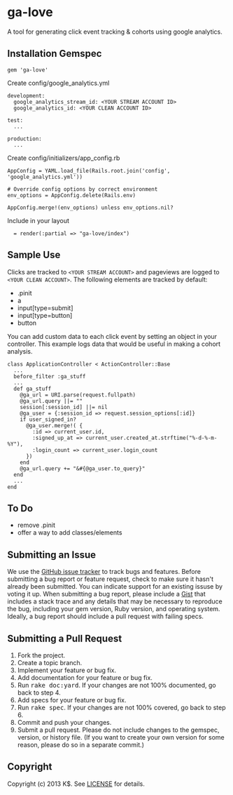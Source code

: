 ga-love
====================
A tool for generating click event tracking & cohorts using google analytics.


Installation Gemspec
------------
	gem 'ga-love'
	
Create config/google_analytics.yml

    development:
      google_analytics_stream_id: <YOUR STREAM ACCOUNT ID>
      google_analytics_id: <YOUR CLEAN ACCOUNT ID>
    
    test:
      ...
  
    production:
      ...

Create config/initializers/app_config.rb

    AppConfig = YAML.load_file(Rails.root.join('config', 'google_analytics.yml'))

    # Override config options by correct environment
    env_options = AppConfig.delete(Rails.env)

    AppConfig.merge!(env_options) unless env_options.nil?

Include in your layout

      = render(:partial => "ga-love/index")

Sample Use
------------------
Clicks are tracked to `<YOUR STREAM ACCOUNT>` and pageviews are logged to `<YOUR CLEAN ACCOUNT>`. The following
elements are tracked by default:

  * .pinit
  * a
  * input[type=submit]
  * input[type=button] 
  * button

You can add custom data to each click event by setting an object in your controller.  This example logs data that would be useful in making a cohort analysis.

    class ApplicationController < ActionController::Base
      ...
      before_filter :ga_stuff
      ...
      def ga_stuff
        @ga_url = URI.parse(request.fullpath)
        @ga_url.query ||= ""
        session[:session_id] ||= nil
        @ga_user = {:session_id => request.session_options[:id]}
        if user_signed_in?
          @ga_user.merge!( {
            :id => current_user.id,
            :signed_up_at => current_user.created_at.strftime("%-d-%-m-%Y"),
            :login_count => current_user.login_count
          })
        end
        @ga_url.query += "&#{@ga_user.to_query}"    
      end
      ...
    end

To Do
------------------

  * remove .pinit
  * offer a way to add classes/elements


Submitting an Issue
-------------------
We use the [GitHub issue tracker](http://github.com/kdmny/ga-love/issues) to track bugs and
features. Before submitting a bug report or feature request, check to make sure it hasn't already
been submitted. You can indicate support for an existing issuse by voting it up. When submitting a
bug report, please include a [Gist](http://gist.github.com/) that includes a stack trace and any
details that may be necessary to reproduce the bug, including your gem version, Ruby version, and
operating system. Ideally, a bug report should include a pull request with failing specs.


Submitting a Pull Request
-------------------------
1. Fork the project.
2. Create a topic branch.
3. Implement your feature or bug fix.
4. Add documentation for your feature or bug fix.
5. Run <tt>rake doc:yard</tt>. If your changes are not 100% documented, go back to step 4.
6. Add specs for your feature or bug fix.
7. Run <tt>rake spec</tt>. If your changes are not 100% covered, go back to step 6.
8. Commit and push your changes.
9. Submit a pull request. Please do not include changes to the gemspec, version, or history file. (If you want to create your own version for some reason, please do so in a separate commit.)


Copyright
---------
Copyright (c) 2013 K$.
See [LICENSE](https://github.com/kdmny/ga-love/blob/master/LICENSE.md) for details.
